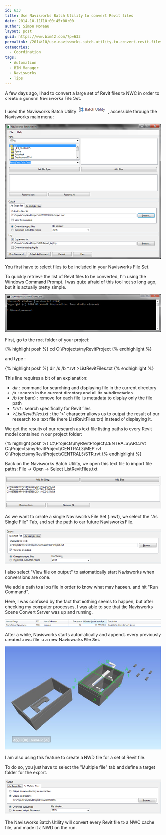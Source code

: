 ```yaml
---
id: 633
title: Use Navisworks Batch Utility to convert Revit files
date: 2014-10-11T10:00:45+00:00
author: Simon Moreau
layout: post
guid: https://www.bim42.com/?p=633
permalink: /2014/10/use-navisworks-batch-utility-to-convert-revit-files/
categories:
  - Coordination
tags:
  - Automation
  - BIM Manager
  - Navisworks
  - Tips
---
```

A few days ago, I had to convert a large set of Revit files to NWC in order to create a general Navisworks File Set.

I used the Navisworks Batch Utility ![ScreenClip1](/assets/2014/10/ScreenClip1.png), accessible through the Navisworks main menu:

![ScreenClip-12](/assets/2014/10/ScreenClip-12.png)

You first have to select files to be included in your Navisworks File Set.

To quickly retrieve the list of Revit files to be converted, I'm using the Windows Command Prompt. I was quite afraid of this tool not so long ago, but it is actually pretty simple.

![ScreenClip-21](/assets/2014/10/ScreenClip-21.png)

First, go to the root folder of your project:

{% highlight posh %}
cd C:\Projects\myRevitProject
{% endhighlight %}

and type :

{% highlight posh %}
dir /s /b *.rvt >ListRevitFiles.txt
{% endhighlight %}

This line requires a bit of an explanation:

* _dir_ : command for searching and displaying file in the current directory
* _/s_ : search in the current directory and all its subdirectories
* _/b_ (or bare) : remove for each file its metadata to display only the file path
* _*.rvt_ : search specifically for Revit files
* _>ListRevitFiles.txt_ : the ‘>’ character allows us to output the result of our research to a text file (here ListRevitFiles.txt) instead of displaying it.

We get the results of our research as text file listing paths to every Revit model contained in our project folder:

{% highlight posh %}
C:\Projects\myRevitProject\CENTRALS\ARC.rvt
C:\Projects\myRevitProject\CENTRALS\MEP.rvt
C:\Projects\myRevitProject\CENTRALS\STR.rvt
{% endhighlight %}

Back on the Navisworks Batch Utility, we open this text file to import file paths: File -> Open -> Select ListRevitFiles.txt

![ScreenClip-31](/assets/2014/10/ScreenClip-31.png)

As we want to create a single Navisworks File Set (.nwf), we select the "As Single File" Tab, and set the path to our future Navisworks File.

![ScreenClip-4](/assets/2014/10/ScreenClip-4.png)

I also select "View file on output" to automatically start Navisworks when conversions are done.

We add a path to a log file in order to know what may happen, and hit "Run Command".

Here, I was confused by the fact that nothing seems to happen, but after checking my computer processes, I was able to see that the Navisworks Scene Convert Server was up and running.

![ScreenClip-5](/assets/2014/10/ScreenClip-5.png)

After a while, Navisworks starts automatically and appends every previously created .nwc file to a new Navisworks File Set.

![Project](/assets/2014/10/Project.jpg)

I am also using this feature to create a NWD file for a set of Revit file.

To do so, you just have to select the "Multiple file" tab and define a target folder for the export.

![ScreenClip-61](/assets/2014/10/ScreenClip-61.png)

The Navisworks Batch Utility will convert every Revit file to a NWC cache file, and made it a NWD on the run.